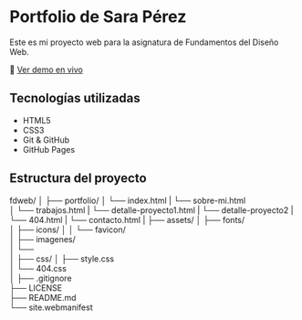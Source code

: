 # Portfolio de Sara Pérez

Este es mi proyecto web para la asignatura de Fundamentos del Diseño Web.

🔗 [Ver demo en vivo](https://saraparaperez.github.io/fdweb/portfolio/)

## Tecnologías utilizadas

- HTML5
- CSS3
- Git & GitHub
- GitHub Pages

## Estructura del proyecto

fdweb/
│
├── portfolio/
│ └── index.html
| └── sobre-mi.html  
│ └── trabajos.html
| └── detalle-proyecto1.html
| └── detalle-proyecto2
| └── 404.html
| └── contacto.html
|
├── assets/
│ ├── fonts/  
│ ├── icons/
│ │ └── favicon/  
│ ├── imagenes/  
│ └──  
│
├── css/
│ ├── style.css  
│ └── 404.css  
│
├── .gitignore  
├── LICENSE  
├── README.md  
└── site.webmanifest
